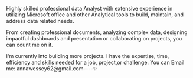 Highly skilled professional data Analyst with extensive experience in utilizing Microsoft office and other Analytical tools to build, maintain, and address data related needs.

From creating professional documents, analyzing complex data, designing impactful dashboards and presentation or collaborating on projects, you can count me on it.

I'm currently into building more projects.
I have the expertise, time, efficiency and skills needed for a job, project,or challenge.
You can Email me: annawessey62@gmail.com----✨
